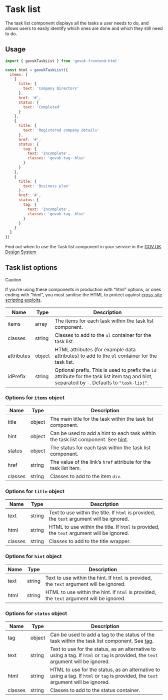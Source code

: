 # Task list

The task list component displays all the tasks a user needs to do, and allows users to easily identify which ones are done and which they still need to do.

## Usage

```javascript
import { govukTaskList } from 'govuk-frontend-html'

const html = govukTaskList({
  items: [
    {
      title: {
        text: 'Company Directors'
      },
      href: '#',
      status: {
        text: 'Completed'
      }
    },
    {
      title: {
        text: 'Registered company details'
      },
      href: '#',
      status: {
        tag: {
          text: 'Incomplete',
          classes: 'govuk-tag--blue'
        }
      }
    },
    {
      title: {
        text: 'Business plan'
      },
      href: '#',
      status: {
        tag: {
          text: 'Incomplete',
          classes: 'govuk-tag--blue'
        }
      }
    }
  ]
})
```

Find out when to use the Task list component in your service in the [GOV.UK Design System](https://design-system.service.gov.uk/components/task-list/)

## Task list options

> [!CAUTION]
> If you’re using these components in production with “html” options, or ones ending with “html”, you must sanitise the HTML to protect against [cross-site scripting exploits](https://developer.mozilla.org/en-US/docs/Glossary/Cross-site_scripting).

| Name | Type | Description |
| ---- | ---- | ----------- |
| items | array | The items for each task within the task list component. |
| classes | string | Classes to add to the `ul` container for the task list. |
| attributes | object | HTML attributes (for example data attributes) to add to the `ul` container for the task list. |
| idPrefix | string | Optional prefix. This is used to prefix the `id` attribute for the task list item tag and hint, separated by `-`. Defaults to `"task-list"`. |


### Options for `items` object

| Name | Type | Description |
| ---- | ---- | ----------- |
| title | object | The main title for the task within the task list component. |
| hint | object | Can be used to add a hint to each task within the task list component. See [hint](../component/hint/README.md#hint-options). |
| status | object | The status for each task within the task list component. |
| href | string | The value of the link’s `href` attribute for the task list item. |
| classes | string | Classes to add to the item `div`. |


### Options for `title` object

| Name | Type | Description |
| ---- | ---- | ----------- |
| text | string | Text to use within the title. If `html` is provided, the `text` argument will be ignored. |
| html | string | HTML to use within the title. If `html` is provided, the `text` argument will be ignored. |
| classes | string | Classes to add to the title wrapper. |


### Options for `hint` object

| Name | Type | Description |
| ---- | ---- | ----------- |
| text | string | Text to use within the hint. If `html` is provided, the `text` argument will be ignored. |
| html | string | HTML to use within the hint. If `html` is provided, the `text` argument will be ignored. |


### Options for `status` object

| Name | Type | Description |
| ---- | ---- | ----------- |
| tag | object | Can be used to add a tag to the status of the task within the task list component. See [tag](../component/tag/README.md#tag-options). |
| text | string | Text to use for the status, as an alternative to using a tag. If `html` or `tag` is provided, the `text` argument will be ignored. |
| html | string | HTML to use for the status, as an alternative to using a tag. If `html` or `tag` is provided, the `text` argument will be ignored. |
| classes | string | Classes to add to the status container. |
